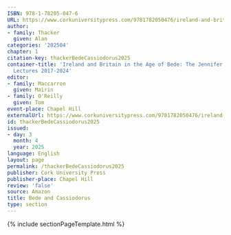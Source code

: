 ```yaml
---
ISBN: 978-1-78205-047-6
URL: https://www.corkuniversitypress.com/9781782050476/ireland-and-britain-in-the-age-of-bede/
author:
- family: Thacker
  given: Alan
categories: '202504'
chapter: 1
citation-key: thackerBedeCassiodorus2025
container-title: 'Ireland and Britain in the Age of Bede: The Jennifer O''Reilly Memorial
  Lectures 2017-2024'
editor:
- family: Maccarron
  given: Mairin
- family: O'Reilly
  given: Tom
event-place: Chapel Hill
externalUrl: https://www.corkuniversitypress.com/9781782050476/ireland-and-britain-in-the-age-of-bede/
id: thackerBedeCassiodorus2025
issued:
- day: 3
  month: 4
  year: 2025
language: English
layout: page
permalink: /thackerBedeCassiodorus2025
publisher: Cork University Press
publisher-place: Chapel Hill
review: 'false'
source: Amazon
title: Bede and Cassiodorus
type: section
---
```

{% include sectionPageTemplate.html %}